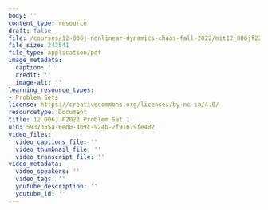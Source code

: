 ```yaml
---
body: ''
content_type: resource
draft: false
file: /courses/12-006j-nonlinear-dynamics-chaos-fall-2022/mit12_006jf22_ps1.pdf
file_size: 243541
file_type: application/pdf
image_metadata:
  caption: ''
  credit: ''
  image-alt: ''
learning_resource_types:
- Problem Sets
license: https://creativecommons.org/licenses/by-nc-sa/4.0/
resourcetype: Document
title: 12.006J F2022 Problem Set 1
uid: 5937355a-6ed0-4b9c-924b-2f91679fe482
video_files:
  video_captions_file: ''
  video_thumbnail_file: ''
  video_transcript_file: ''
video_metadata:
  video_speakers: ''
  video_tags: ''
  youtube_description: ''
  youtube_id: ''
---
```

